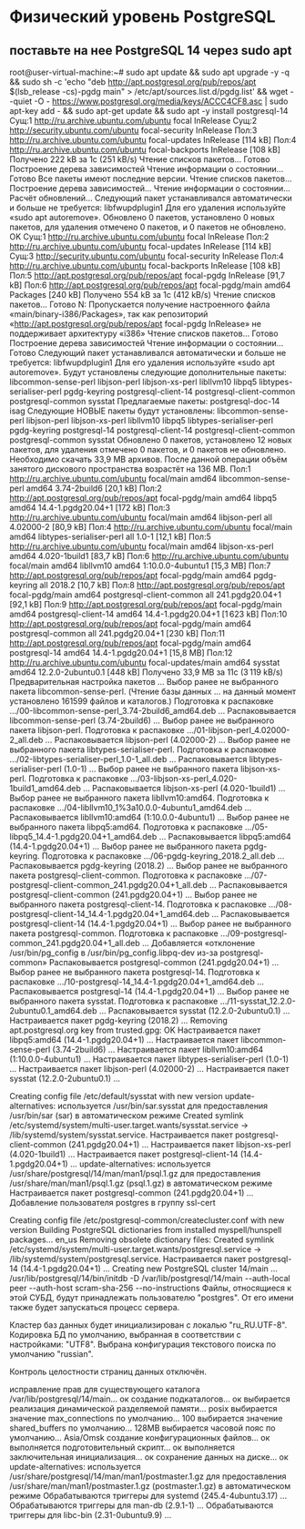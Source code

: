 # Физический уровень PostgreSQL
## поставьте на нее PostgreSQL 14 через sudo apt
root@user-virtual-machine:~# sudo apt update && sudo apt upgrade -y -q && sudo sh -c 'echo "deb http://apt.postgresql.org/pub/repos/apt $(lsb_release -cs)-pgdg main" > /etc/apt/sources.list.d/pgdg.list' && wget --quiet -O - https://www.postgresql.org/media/keys/ACCC4CF8.asc | sudo apt-key add - && sudo apt-get update && sudo apt -y install postgresql-14
Сущ:1 http://ru.archive.ubuntu.com/ubuntu focal InRelease
Сущ:2 http://security.ubuntu.com/ubuntu focal-security InRelease
Пол:3 http://ru.archive.ubuntu.com/ubuntu focal-updates InRelease [114 kB]
Пол:4 http://ru.archive.ubuntu.com/ubuntu focal-backports InRelease [108 kB]
Получено 222 kB за 1с (251 kB/s)
Чтение списков пакетов… Готово
Построение дерева зависимостей
Чтение информации о состоянии… Готово
Все пакеты имеют последние версии.
Чтение списков пакетов…
Построение дерева зависимостей…
Чтение информации о состоянии…
Расчёт обновлений…
Следующий пакет устанавливался автоматически и больше не требуется:
  libfwupdplugin1
Для его удаления используйте «sudo apt autoremove».
Обновлено 0 пакетов, установлено 0 новых пакетов, для удаления отмечено 0 пакетов, и 0 пакетов не обновлено.
OK
Сущ:1 http://ru.archive.ubuntu.com/ubuntu focal InRelease
Пол:2 http://ru.archive.ubuntu.com/ubuntu focal-updates InRelease [114 kB]
Сущ:3 http://security.ubuntu.com/ubuntu focal-security InRelease
Пол:4 http://ru.archive.ubuntu.com/ubuntu focal-backports InRelease [108 kB]
Пол:5 http://apt.postgresql.org/pub/repos/apt focal-pgdg InRelease [91,7 kB]
Пол:6 http://apt.postgresql.org/pub/repos/apt focal-pgdg/main amd64 Packages [240 kB]
Получено 554 kB за 1с (412 kB/s)
Чтение списков пакетов… Готово
N: Пропускается получение настроенного файла «main/binary-i386/Packages», так как репозиторий «http://apt.postgresql.org/pub/repos/apt focal-pgdg InRelease» не поддерживает архитектуру «i386»
Чтение списков пакетов… Готово
Построение дерева зависимостей
Чтение информации о состоянии… Готово
Следующий пакет устанавливался автоматически и больше не требуется:
  libfwupdplugin1
Для его удаления используйте «sudo apt autoremove».
Будут установлены следующие дополнительные пакеты:
  libcommon-sense-perl libjson-perl libjson-xs-perl libllvm10 libpq5 libtypes-serialiser-perl pgdg-keyring
  postgresql-client-14 postgresql-client-common postgresql-common sysstat
Предлагаемые пакеты:
  postgresql-doc-14 isag
Следующие НОВЫЕ пакеты будут установлены:
  libcommon-sense-perl libjson-perl libjson-xs-perl libllvm10 libpq5 libtypes-serialiser-perl pgdg-keyring
  postgresql-14 postgresql-client-14 postgresql-client-common postgresql-common sysstat
Обновлено 0 пакетов, установлено 12 новых пакетов, для удаления отмечено 0 пакетов, и 0 пакетов не обновлено.
Необходимо скачать 33,9 MB архивов.
После данной операции объём занятого дискового пространства возрастёт на 136 MB.
Пол:1 http://ru.archive.ubuntu.com/ubuntu focal/main amd64 libcommon-sense-perl amd64 3.74-2build6 [20,1 kB]
Пол:2 http://apt.postgresql.org/pub/repos/apt focal-pgdg/main amd64 libpq5 amd64 14.4-1.pgdg20.04+1 [172 kB]
Пол:3 http://ru.archive.ubuntu.com/ubuntu focal/main amd64 libjson-perl all 4.02000-2 [80,9 kB]
Пол:4 http://ru.archive.ubuntu.com/ubuntu focal/main amd64 libtypes-serialiser-perl all 1.0-1 [12,1 kB]
Пол:5 http://ru.archive.ubuntu.com/ubuntu focal/main amd64 libjson-xs-perl amd64 4.020-1build1 [83,7 kB]
Пол:6 http://ru.archive.ubuntu.com/ubuntu focal/main amd64 libllvm10 amd64 1:10.0.0-4ubuntu1 [15,3 MB]
Пол:7 http://apt.postgresql.org/pub/repos/apt focal-pgdg/main amd64 pgdg-keyring all 2018.2 [10,7 kB]
Пол:8 http://apt.postgresql.org/pub/repos/apt focal-pgdg/main amd64 postgresql-client-common all 241.pgdg20.04+1 [92,1 kB]
Пол:9 http://apt.postgresql.org/pub/repos/apt focal-pgdg/main amd64 postgresql-client-14 amd64 14.4-1.pgdg20.04+1 [1 623 kB]
Пол:10 http://apt.postgresql.org/pub/repos/apt focal-pgdg/main amd64 postgresql-common all 241.pgdg20.04+1 [230 kB]
Пол:11 http://apt.postgresql.org/pub/repos/apt focal-pgdg/main amd64 postgresql-14 amd64 14.4-1.pgdg20.04+1 [15,8 MB]
Пол:12 http://ru.archive.ubuntu.com/ubuntu focal-updates/main amd64 sysstat amd64 12.2.0-2ubuntu0.1 [448 kB]
Получено 33,9 MB за 11с (3 119 kB/s)
Предварительная настройка пакетов …
Выбор ранее не выбранного пакета libcommon-sense-perl.
(Чтение базы данных … на данный момент установлено 161599 файлов и каталогов.)
Подготовка к распаковке …/00-libcommon-sense-perl_3.74-2build6_amd64.deb …
Распаковывается libcommon-sense-perl (3.74-2build6) …
Выбор ранее не выбранного пакета libjson-perl.
Подготовка к распаковке …/01-libjson-perl_4.02000-2_all.deb …
Распаковывается libjson-perl (4.02000-2) …
Выбор ранее не выбранного пакета libtypes-serialiser-perl.
Подготовка к распаковке …/02-libtypes-serialiser-perl_1.0-1_all.deb …
Распаковывается libtypes-serialiser-perl (1.0-1) …
Выбор ранее не выбранного пакета libjson-xs-perl.
Подготовка к распаковке …/03-libjson-xs-perl_4.020-1build1_amd64.deb …
Распаковывается libjson-xs-perl (4.020-1build1) …
Выбор ранее не выбранного пакета libllvm10:amd64.
Подготовка к распаковке …/04-libllvm10_1%3a10.0.0-4ubuntu1_amd64.deb …
Распаковывается libllvm10:amd64 (1:10.0.0-4ubuntu1) …
Выбор ранее не выбранного пакета libpq5:amd64.
Подготовка к распаковке …/05-libpq5_14.4-1.pgdg20.04+1_amd64.deb …
Распаковывается libpq5:amd64 (14.4-1.pgdg20.04+1) …
Выбор ранее не выбранного пакета pgdg-keyring.
Подготовка к распаковке …/06-pgdg-keyring_2018.2_all.deb …
Распаковывается pgdg-keyring (2018.2) …
Выбор ранее не выбранного пакета postgresql-client-common.
Подготовка к распаковке …/07-postgresql-client-common_241.pgdg20.04+1_all.deb …
Распаковывается postgresql-client-common (241.pgdg20.04+1) …
Выбор ранее не выбранного пакета postgresql-client-14.
Подготовка к распаковке …/08-postgresql-client-14_14.4-1.pgdg20.04+1_amd64.deb …
Распаковывается postgresql-client-14 (14.4-1.pgdg20.04+1) …
Выбор ранее не выбранного пакета postgresql-common.
Подготовка к распаковке …/09-postgresql-common_241.pgdg20.04+1_all.deb …
Добавляется «отклонение /usr/bin/pg_config в /usr/bin/pg_config.libpq-dev из-за postgresql-common»
Распаковывается postgresql-common (241.pgdg20.04+1) …
Выбор ранее не выбранного пакета postgresql-14.
Подготовка к распаковке …/10-postgresql-14_14.4-1.pgdg20.04+1_amd64.deb …
Распаковывается postgresql-14 (14.4-1.pgdg20.04+1) …
Выбор ранее не выбранного пакета sysstat.
Подготовка к распаковке …/11-sysstat_12.2.0-2ubuntu0.1_amd64.deb …
Распаковывается sysstat (12.2.0-2ubuntu0.1) …
Настраивается пакет pgdg-keyring (2018.2) …
Removing apt.postgresql.org key from trusted.gpg: OK
Настраивается пакет libpq5:amd64 (14.4-1.pgdg20.04+1) …
Настраивается пакет libcommon-sense-perl (3.74-2build6) …
Настраивается пакет libllvm10:amd64 (1:10.0.0-4ubuntu1) …
Настраивается пакет libtypes-serialiser-perl (1.0-1) …
Настраивается пакет libjson-perl (4.02000-2) …
Настраивается пакет sysstat (12.2.0-2ubuntu0.1) …

Creating config file /etc/default/sysstat with new version
update-alternatives: используется /usr/bin/sar.sysstat для предоставления /usr/bin/sar (sar) в автоматическом режиме
Created symlink /etc/systemd/system/multi-user.target.wants/sysstat.service → /lib/systemd/system/sysstat.service.
Настраивается пакет postgresql-client-common (241.pgdg20.04+1) …
Настраивается пакет libjson-xs-perl (4.020-1build1) …
Настраивается пакет postgresql-client-14 (14.4-1.pgdg20.04+1) …
update-alternatives: используется /usr/share/postgresql/14/man/man1/psql.1.gz для предоставления /usr/share/man/man1/psql.1.gz (psql.1.gz) в автоматическом режиме
Настраивается пакет postgresql-common (241.pgdg20.04+1) …
Добавление пользователя postgres в группу ssl-cert

Creating config file /etc/postgresql-common/createcluster.conf with new version
Building PostgreSQL dictionaries from installed myspell/hunspell packages...
  en_us
Removing obsolete dictionary files:
Created symlink /etc/systemd/system/multi-user.target.wants/postgresql.service → /lib/systemd/system/postgresql.service.
Настраивается пакет postgresql-14 (14.4-1.pgdg20.04+1) …
Creating new PostgreSQL cluster 14/main ...
/usr/lib/postgresql/14/bin/initdb -D /var/lib/postgresql/14/main --auth-local peer --auth-host scram-sha-256 --no-instructions
Файлы, относящиеся к этой СУБД, будут принадлежать пользователю "postgres".
От его имени также будет запускаться процесс сервера.

Кластер баз данных будет инициализирован с локалью "ru_RU.UTF-8".
Кодировка БД по умолчанию, выбранная в соответствии с настройками: "UTF8".
Выбрана конфигурация текстового поиска по умолчанию "russian".

Контроль целостности страниц данных отключён.

исправление прав для существующего каталога /var/lib/postgresql/14/main... ок
создание подкаталогов... ок
выбирается реализация динамической разделяемой памяти... posix
выбирается значение max_connections по умолчанию... 100
выбирается значение shared_buffers по умолчанию... 128MB
выбирается часовой пояс по умолчанию... Asia/Omsk
создание конфигурационных файлов... ок
выполняется подготовительный скрипт... ок
выполняется заключительная инициализация... ок
сохранение данных на диске... ок
update-alternatives: используется /usr/share/postgresql/14/man/man1/postmaster.1.gz для предоставления /usr/share/man/man1/postmaster.1.gz (postmaster.1.gz) в автоматическом режиме
Обрабатываются триггеры для systemd (245.4-4ubuntu3.17) …
Обрабатываются триггеры для man-db (2.9.1-1) …
Обрабатываются триггеры для libc-bin (2.31-0ubuntu9.9) …